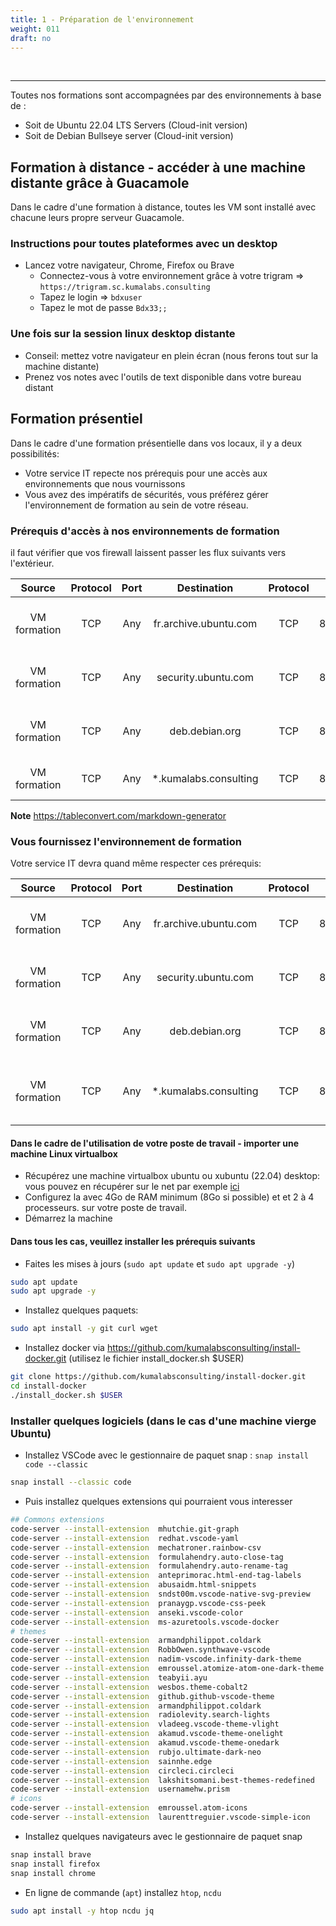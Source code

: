 ```yaml
---
title: 1 - Préparation de l'environnement
weight: 011
draft: no
---
```



<td>&nbsp;</td>


----------



Toutes nos formations sont accompagnées par des environnements à base de :
  * Soit de Ubuntu 22.04 LTS Servers (Cloud-init version)
  * Soit de Debian Bullseye server (Cloud-init version)

## Formation à distance - accéder à une machine distante grâce à Guacamole

Dans le cadre d'une formation à distance, toutes les VM sont installé avec chacune leurs propre serveur Guacamole.


### Instructions pour toutes plateformes avec un desktop

- Lancez votre navigateur, Chrome, Firefox ou Brave
    - Connectez-vous à votre environnement grâce à votre trigram =>  `https://trigram.sc.kumalabs.consulting`
    - Tapez le login => `bdxuser`
    - Tapez le mot de passe `Bdx33;;`


### Une fois sur la session linux desktop distante

 - Conseil: mettez votre navigateur en plein écran (nous ferons tout sur la machine distante)
 - Prenez vos notes avec l'outils de text disponible dans votre bureau distant


## Formation présentiel
Dans le cadre d'une formation présentielle dans vos locaux, il y a deux possibilités:
  * Votre service IT repecte nos prérequis pour une accès aux environnements que nous vournissons
  * Vous avez des impératifs de sécurités, vous préférez gérer l'environnement de formation au sein de votre réseau.

### Prérequis d'accès à nos environnements de formation
 il faut vérifier que vos firewall laissent passer les flux suivants vers l'extérieur.

| **Source**   | **Protocol** | **Port** | **Destination**       | **Protocol** | **Port** | **Comments**                            |
|:------------:|:------------:|:--------:|:---------------------:|:------------:|:--------:|:---------------------------------------|
| VM formation | TCP          | Any      | fr.archive.ubuntu.com | TCP          | 80/443   | HTTP/HTTPS Acces to Ubuntu repositories |
| VM formation | TCP          | Any      | security.ubuntu.com   | TCP          | 80/443   | HTTP/HTTPS Acces to Ubuntu repositories |
| VM formation | TCP          | Any      | deb.debian.org        | TCP          | 80/443   | HTTP/HTTPS Acces to Ubuntu repositories |
| VM formation | TCP          | Any      | *.kumalabs.consulting | TCP          | 80/443   | HTTP/HTTPS to our domain                |

**Note**
https://tableconvert.com/markdown-generator


### Vous fournissez l'environnement de formation
Votre service IT devra quand même respecter ces prérequis:


| **Source**   | **Protocol** | **Port** | **Destination**       | **Protocol** | **Port** | **Comments**                                 |
|:------------:|:------------:|:--------:|:---------------------:|:------------:|:--------:|:--------------------------------------------|
| VM formation | TCP          | Any      | fr.archive.ubuntu.com | TCP          | 80/443   | HTTP/HTTPS Acces to Ubuntu repositories      |
| VM formation | TCP          | Any      | security.ubuntu.com   | TCP          | 80/443   | HTTP/HTTPS Acces to Ubuntu repositories      |
| VM formation | TCP          | Any      | deb.debian.org        | TCP          | 80/443   | HTTP/HTTPS Acces to Ubuntu repositories      |
| VM formation | TCP          | Any      | *.kumalabs.consulting | TCP          | 80/443   | HTTP/HTTPS to our formation website supports |



#### Dans le cadre de l'utilisation de votre poste de travail - importer une machine Linux virtualbox

- Récupérez une machine virtualbox ubuntu ou xubuntu (22.04) desktop: vous pouvez en récupérer sur le net par exemple [ici](https://www.osboxes.org/ubuntu/)
- Configurez la avec 4Go de RAM minimum (8Go si possible) et et 2 à 4 processeurs. sur votre poste de travail. 
- Démarrez la machine

#### Dans tous les cas, veuillez installer les prérequis suivants

- Faites les mises à jours (`sudo apt update` et `sudo apt upgrade -y`)
```bash
sudo apt update
sudo apt upgrade -y
```
- Installez quelques paquets:
```bash
sudo apt install -y git curl wget
```
- Installez docker via https://github.com/kumalabsconsulting/install-docker.git (utilisez le fichier install_docker.sh $USER)
```bash
git clone https://github.com/kumalabsconsulting/install-docker.git
cd install-docker
./install_docker.sh $USER
```


### Installer quelques logiciels (dans le cas d'une machine vierge Ubuntu)

- Installez VSCode avec le gestionnaire de paquet snap : `snap install code --classic`
```bash
snap install --classic code
```
- Puis installez quelques extensions qui pourraient vous interesser
```bash
## Commons extensions
code-server --install-extension  mhutchie.git-graph
code-server --install-extension  redhat.vscode-yaml
code-server --install-extension  mechatroner.rainbow-csv
code-server --install-extension  formulahendry.auto-close-tag
code-server --install-extension  formulahendry.auto-rename-tag
code-server --install-extension  anteprimorac.html-end-tag-labels
code-server --install-extension  abusaidm.html-snippets
code-server --install-extension  sndst00m.vscode-native-svg-preview
code-server --install-extension  pranaygp.vscode-css-peek
code-server --install-extension  anseki.vscode-color
code-server --install-extension  ms-azuretools.vscode-docker
# themes
code-server --install-extension  armandphilippot.coldark
code-server --install-extension  RobbOwen.synthwave-vscode
code-server --install-extension  nadim-vscode.infinity-dark-theme
code-server --install-extension  emroussel.atomize-atom-one-dark-theme
code-server --install-extension  teabyii.ayu
code-server --install-extension  wesbos.theme-cobalt2
code-server --install-extension  github.github-vscode-theme
code-server --install-extension  armandphilippot.coldark
code-server --install-extension  radiolevity.search-lights
code-server --install-extension  vladeeg.vscode-theme-vlight
code-server --install-extension  akamud.vscode-theme-onelight
code-server --install-extension  akamud.vscode-theme-onedark
code-server --install-extension  rubjo.ultimate-dark-neo
code-server --install-extension  sainnhe.edge
code-server --install-extension  circleci.circleci
code-server --install-extension  lakshitsomani.best-themes-redefined
code-server --install-extension  usernamehw.prism
# icons
code-server --install-extension  emroussel.atom-icons
code-server --install-extension  laurenttreguier.vscode-simple-icon
```
- Installez quelques navigateurs avec le gestionnaire de paquet snap
```bash
snap install brave
snap install firefox
snap install chrome
```
- En ligne de commande (`apt`) installez `htop`, `ncdu`
```bash
sudo apt install -y htop ncdu jq
```



